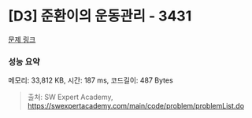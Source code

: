 # [D3] 준환이의 운동관리 - 3431 

[문제 링크](https://swexpertacademy.com/main/code/problem/problemDetail.do?contestProbId=AWE_ZXcqAAMDFAV2) 

### 성능 요약

메모리: 33,812 KB, 시간: 187 ms, 코드길이: 487 Bytes



> 출처: SW Expert Academy, https://swexpertacademy.com/main/code/problem/problemList.do